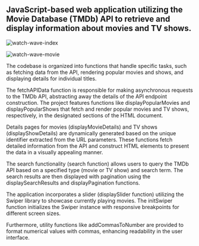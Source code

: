 
JavaScript-based web application utilizing the Movie Database (TMDb) API to retrieve and display information about movies and TV shows. 
---
![watch-wave-index](https://github.com/katya-pankov/watch-wave/assets/108332791/e09a0f63-b8be-456a-b23a-9d2700563370)

![watch-wave-movie](https://github.com/katya-pankov/watch-wave/assets/108332791/2d66df9e-4c90-4b35-bf66-99b8239d2bc0)





The codebase is organized into functions that handle specific tasks, such as fetching data from the API, rendering popular movies and shows, and displaying details for individual titles.

The fetchAPIData function is responsible for making asynchronous requests to the TMDb API, abstracting away the details of the API endpoint construction. The project features functions like displayPopularMovies and displayPopularShows that fetch and render popular movies and TV shows, respectively, in the designated sections of the HTML document.

Details pages for movies (displayMovieDetails) and TV shows (displayShowDetails) are dynamically generated based on the unique identifier extracted from the URL parameters. These functions fetch detailed information from the API and construct HTML elements to present the data in a visually appealing manner.

The search functionality (search function) allows users to query the TMDb API based on a specified type (movie or TV show) and search term. The search results are then displayed with pagination using the displaySearchResults and displayPagination functions.

The application incorporates a slider (displaySlider function) utilizing the Swiper library to showcase currently playing movies. The initSwiper function initializes the Swiper instance with responsive breakpoints for different screen sizes.

Furthermore, utility functions like addCommasToNumber are provided to format numerical values with commas, enhancing readability in the user interface.
